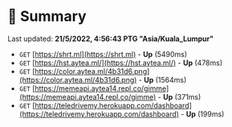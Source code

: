 # 📖 Summary
Last updated: **21/5/2022, 4:56:43 PTG "Asia/Kuala_Lumpur"**

- `GET` [https://shrt.ml](https://shrt.ml) - **Up** (5490ms)
- `GET` [https://hst.aytea.ml/](https://hst.aytea.ml/) - **Up** (478ms)
- `GET` [https://color.aytea.ml/4b31d6.png](https://color.aytea.ml/4b31d6.png) - **Up** (1564ms)
- `GET` [https://memeapi.aytea14.repl.co/gimme](https://memeapi.aytea14.repl.co/gimme) - **Up** (371ms)
- `GET` [https://teledrivemy.herokuapp.com/dashboard](https://teledrivemy.herokuapp.com/dashboard) - **Up** (199ms)
